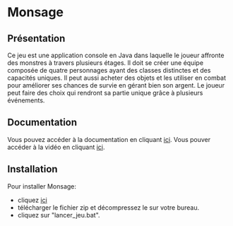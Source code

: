 # Monsage

## Présentation
Ce jeu est une application console en Java dans laquelle le joueur affronte des monstres à
travers plusieurs étages. Il doit se créer une équipe composée de quatre personnages
ayant des classes distinctes et des capacités uniques. Il peut aussi acheter des objets et les
utiliser en combat pour améliorer ses chances de survie en gérant bien son argent. Le
joueur peut faire des choix qui rendront sa partie unique grâce à plusieurs événements.

## Documentation
Vous pouvez accéder à la documentation en cliquant [ici](https://github.com/MOREAUB3il/projet-java/tree/main/documentation).
Vous pouver accéder à la vidéo en cliquant [ici](https://youtu.be/6zaXJAUtOGU).

## Installation
Pour installer Monsage: 
- cliquez [ici](https://github.com/MOREAUB3il/projet-java/releases/tag/v0.1.1)
- télécharger le fichier zip et décompressez le sur votre bureau.
- cliquez sur "lancer_jeu.bat".

